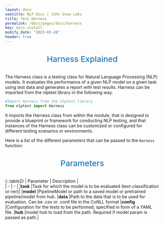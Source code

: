 ```yaml
---
layout: docs
seotitle: NLP Docs | John Snow Labs
title: Test Harness
permalink: /docs/pages/docs/harness
key: docs-install
modify_date: "2023-03-28"
header: true
---
```


<div class="main-docs" markdown="1"><div class="h3-box" markdown="1">

<div class="heading" id="harness">Harness Explained</div>

The Harness class is a testing class for Natural Language Processing (NLP) models. It evaluates the performance of a given NLP model on a given task using test data and generates a report with test results. Harness can be imported from the nlptest library in the following way.

```python
#Import Harness from the nlptest library
from nlptest import Harness

```

It imports the Harness class from within the module, that is designed to provide a blueprint or framework for conducting NLP testing, and that instances of the Harness class can be customized or configured for different testing scenarios or environments.

Here is a list of the different parameters that can be passed to the `Harness` function:

<style>
  .heading {
    text-align: center;
    font-size: 26px;
    font-weight: 500;
    padding-top: 20px;
    padding-bottom: 20px;
  }

  #parameters {
    color: #1E77B7;
  }
  
  #harness {
    color: #1E77B7;
  }
  

</style>

<div class="heading" id="parameters">Parameters</div>
 

{:.table2}
| Parameter  | Description |  
| - | - | 
|**task**     |Task for which the model is to be evaluated (text-classification or ner)|
|**model**     |PipelineModel or path to a saved model or pretrained pipeline/model from hub.
|**data**       |Path to the data that is to be used for evaluation. Can be .csv or .conll file in the CoNLL format 
|**config**     |Configuration for the tests to be performed, specified in form of a YAML file.
|**hub**       |model hub to load from the path. Required if model param is passed as path.|



</div></div>